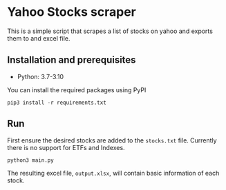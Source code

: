 # Yahoo Stocks scraper
This is a simple script that scrapes a list of stocks on yahoo and exports them to and excel file.

## Installation and prerequisites
- Python: 3.7-3.10

You can install the required packages using PyPI
``` 
pip3 install -r requirements.txt
```

## Run
First ensure the desired stocks are added to the `stocks.txt` file. Currently there is no support for ETFs and Indexes.

```
python3 main.py
```
The resulting excel file, `output.xlsx`, will contain basic information of each stock.  

